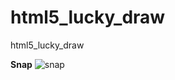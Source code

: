 html5_lucky_draw
================

html5_lucky_draw


**Snap**
![snap](﻿http://i.minus.com/ibg2rgJxRUyXTd.png)